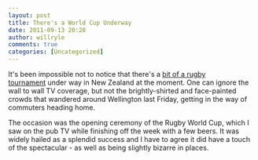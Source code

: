 ```yaml
---
layout: post
title: There's a World Cup Underway
date: 2011-09-13 20:28
author: willryle
comments: true
categories: [Uncategorized]
---
```

It's been impossible not to notice that there's a <a href="http://www.stuff.co.nz/sport/rugby/" target="_blank">bit of a rugby tournament</a> under way in New Zealand at the moment. One can ignore the wall to wall TV coverage, but not the brightly-shirted and face-painted crowds that wandered around Wellington last Friday, getting in the way of commuters heading home.

The occasion was the opening ceremony of the Rugby World Cup, which I saw on the pub TV while finishing off the week with a few beers. It was widely hailed as a splendid success and I have to agree it did have a touch of the spectacular - as well as being slightly bizarre in places.

&nbsp;
